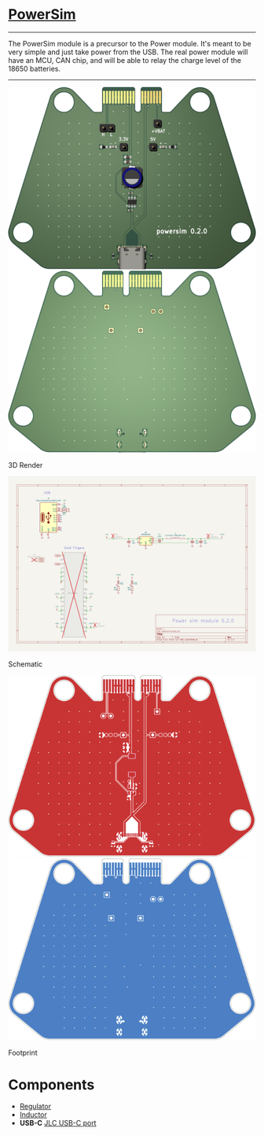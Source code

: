 # [PowerSim](https://github.com/sonicavionics/4in-powersim)

---

The PowerSim module is a precursor to the Power module. It's meant to be very simple and just take power from the USB. The real power module will have an MCU, CAN chip, and will be able to relay the charge level of the 18650 batteries.

---

<div class="image-row">
    <img src="https://raw.githubusercontent.com/sonicavionics/4in-powersim/refs/heads/main/images/board.front.png" alt="3D Render">
    <img src="https://raw.githubusercontent.com/sonicavionics/4in-powersim/refs/heads/main/images/board.back.png" alt="3D Render">
</div>
<p class="image-caption">3D Render</p>

![alt text](https://raw.githubusercontent.com/sonicavionics/4in-powersim/refs/heads/main/images/sch.svg)
<p class="image-caption">Schematic</p>

<div class="image-row">
    <img src="https://raw.githubusercontent.com/sonicavionics/4in-powersim/refs/heads/main/images/pcbf.svg" alt="Front">
    <img src="https://raw.githubusercontent.com/sonicavionics/4in-powersim/refs/heads/main/images/pcbb.svg" alt="Back">
</div>
<p class="image-caption">Footprint</p>

# Components

- [Regulator](https://jlcpcb.com/partdetail/DiodesIncorporated-AP63203WU7/C780769)
- [Inductor](https://jlcpcb.com/partdetail/Tdk-SLF7055T_6R8N2R83PF/C21218)
- **USB-C** [JLC USB-C port](https://jlcpcb.com/partdetail/ShouHan-TYPE_C_16PIN_2MD_073/C2765186)
